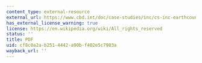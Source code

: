 ```yaml
---
content_type: external-resource
external_url: https://www.cbd.int/doc/case-studies/inc/cs-inc-earthcouncil-unsustainable-en.pdf
has_external_license_warning: true
license: https://en.wikipedia.org/wiki/All_rights_reserved
status: ''
title: PDF
uid: cf8c0a2a-b251-4442-a90b-f402e5c7983a
wayback_url: ''
---
```

